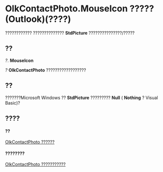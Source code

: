 
# OlkContactPhoto.MouseIcon ????? (Outlook)(????)

???????????? ?????????????? **StdPicture** ???????????????/?????


## ??

 _?_. **MouseIcon**

 _?_ **OlkContactPhoto** ??????????????????


## ??

???????Microsoft Windows ?? **StdPicture** ????????? **Null** ( **Nothing** ? Visual Basic)?


## ????


#### ??


[OlkContactPhoto ??????](eea9a5d0-c208-dbf9-39e1-93614fb98d1e.md)
#### ????????


[OlkContactPhoto ???????????](http://msdn.microsoft.com/library/0da5300a-5079-c330-9b0b-1316ad11772a%28Office.15%29.aspx)
